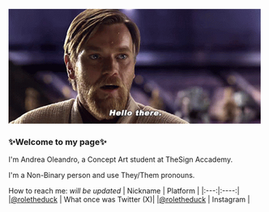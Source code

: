 ![](Media/star-wars-obi-wan-kenobi.gif)

### ✨**Welcome to my page**✨
I'm Andrea Oleandro, a Concept Art student at TheSign Accademy.

I'm a Non-Binary person and use They/Them pronouns.

How to reach me: *will be updated*
| Nickname | Platform |
|:---:|:----:|
|[@roletheduck](https://twitter.com/Roletheduck) | What once was Twitter (X)|
|[@roletheduck](https://www.instagram.com/roletheduck/) | Instagram |
<!--
**AndreaOleandro/AndreaOleandro** is a ✨ _special_ ✨ repository because its `README.md` (this file) appears on your GitHub profile.

Here are some ideas to get you started:

- 🔭 I’m currently working on ...
- 🌱 I’m currently learning ...
- 👯 I’m looking to collaborate on ...
- 🤔 I’m looking for help with ...
- 💬 Ask me about ...
- 📫 How to reach me: ...
- 😄 Pronouns: ...
- ⚡ Fun fact: ...
-->
